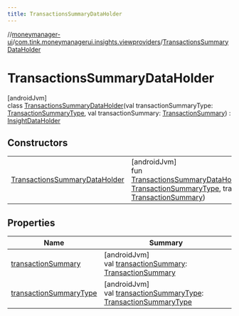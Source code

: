 ```yaml
---
title: TransactionsSummaryDataHolder
---
```

//[moneymanager-ui](../../../index.html)/[com.tink.moneymanagerui.insights.viewproviders](../index.html)/[TransactionsSummaryDataHolder](index.html)



# TransactionsSummaryDataHolder



[androidJvm]\
class [TransactionsSummaryDataHolder](index.html)(val transactionSummaryType: [TransactionSummaryType](../-transaction-summary-type/index.html), val transactionSummary: [TransactionSummary](../../com.tink.model.relations/-transaction-summary/index.html)) : [InsightDataHolder](../-insight-data-holder/index.html)



## Constructors


| | |
|---|---|
| [TransactionsSummaryDataHolder](-transactions-summary-data-holder.html) | [androidJvm]<br>fun [TransactionsSummaryDataHolder](-transactions-summary-data-holder.html)(transactionSummaryType: [TransactionSummaryType](../-transaction-summary-type/index.html), transactionSummary: [TransactionSummary](../../com.tink.model.relations/-transaction-summary/index.html)) |


## Properties


| Name | Summary |
|---|---|
| [transactionSummary](transaction-summary.html) | [androidJvm]<br>val [transactionSummary](transaction-summary.html): [TransactionSummary](../../com.tink.model.relations/-transaction-summary/index.html) |
| [transactionSummaryType](transaction-summary-type.html) | [androidJvm]<br>val [transactionSummaryType](transaction-summary-type.html): [TransactionSummaryType](../-transaction-summary-type/index.html) |


